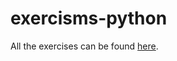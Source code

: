 # exercisms-python
All the exercises can be found [here](https://exercism.org/tracks/python/exercises).
